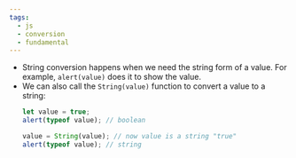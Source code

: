 ```yaml
---
tags:
  - js
  - conversion
  - fundamental
---
```


- String conversion happens when we need the string form of a value. For example, `alert(value)` does it to show the value.
- We can also call the `String(value)` function to convert a value to a string:
	```js
	let value = true;
	alert(typeof value); // boolean
	
	value = String(value); // now value is a string "true"
	alert(typeof value); // string
	```